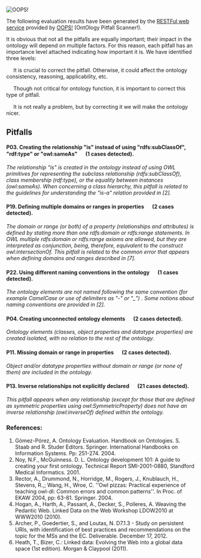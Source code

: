 # 

![OOPS!](http://vocab.linkeddata.es/ontologies/oops/logomini.png)

The following evaluation results have been generated by the [RESTFul web service](http://oops-ws.oeg-upm.net/) provided by [OOPS!](http://oops.linkeddata.es/) (OntOlogy Pitfall Scanner!).

It is obvious that not all the pitfalls are equally important; their impact in the ontology will depend on multiple factors. For this reason, each pitfall has an importance level attached indicating how important it is. We have identified three levels:


<img src="https://raw.githubusercontent.com/OnToology/oops-report/master/sample/critical.png" height="15px"> It is crucial to correct the pitfall. Otherwise, it could affect the ontology consistency, reasoning, applicability, etc.

<img src="https://raw.githubusercontent.com/OnToology/oops-report/master/sample/important.png" height="15px"> Though not critical for ontology function, it is important to correct this type of pitfall.

<img src="https://raw.githubusercontent.com/OnToology/oops-report/master/sample/minor.png" height="15px"> It is not really a problem, but by correcting it we will make the ontology nicer.



## Pitfalls



#### P03. Creating the relationship &quot;is&quot; instead of using &quot;rdfs:subClassOf&quot;, &quot;rdf:type&quot; or &quot;owl:sameAs&quot; <img src="https://raw.githubusercontent.com/OnToology/oops-report/master/sample/critical.png" height="15px"> (1 cases detected).
*The relationship &quot;is&quot; is created in the ontology instead of using OWL primitives for representing the subclass relationship (rdfs:subClassOf), class membership (rdf:type), or the equality between instances (owl:sameAs). When concerning a class hierarchy, this pitfall is related to the guidelines for understanding the &quot;is-a&quot; relation provided in [2].*

    

#### P19. Defining multiple domains or ranges in properties <img src="https://raw.githubusercontent.com/OnToology/oops-report/master/sample/critical.png" height="15px"> (2 cases detected).
*The domain or range (or both) of a property (relationships and attributes) is defined by stating more than one rdfs:domain or rdfs:range statements. In OWL multiple rdfs:domain or rdfs:range axioms are allowed, but they are interpreted as conjunction, being, therefore, equivalent to the construct owl:intersectionOf. This pitfall is related to the common error that appears when defining domains and ranges described in [7].*

    

#### P22. Using different naming conventions in the ontology <img src="https://raw.githubusercontent.com/OnToology/oops-report/master/sample/minor.png" height="15px"> (1 cases detected).
*The ontology elements are not named following the same convention (for example CamelCase or use of delimiters as &quot;-&quot; or &quot;_&quot;) . Some notions about naming conventions are provided in [2].*

    

#### P04. Creating unconnected ontology elements <img src="https://raw.githubusercontent.com/OnToology/oops-report/master/sample/minor.png" height="15px"> (2 cases detected).
*Ontology elements (classes, object properties and datatype properties) are created isolated, with no relation to the rest of the ontology.*

    

#### P11. Missing domain or range in properties <img src="https://raw.githubusercontent.com/OnToology/oops-report/master/sample/important.png" height="15px"> (2 cases detected).
*Object and/or datatype properties without domain or range (or none of them) are included in the ontology.*

    

#### P13. Inverse relationships not explicitly declared <img src="https://raw.githubusercontent.com/OnToology/oops-report/master/sample/minor.png" height="15px"> (21 cases detected).
*This pitfall appears when any relationship (except for those that are defined as symmetric properties using owl:SymmetricProperty) does not have an inverse relationship (owl:inverseOf) defined within the ontology.*

    




### References:
1. Gómez-Pórez, A. Ontology Evaluation. Handbook on Ontologies. S. Staab and R. Studer Editors. Springer. International Handbooks on Information Systems. Pp: 251-274. 2004.
2. Noy, N.F., McGuinness. D. L. Ontology development 101: A guide to creating your first ontology. Technical Report SMI-2001-0880, Standford Medical Informatics. 2001.
3. Rector, A., Drummond, N., Horridge, M., Rogers, J., Knublauch, H., Stevens, R.,; Wang, H., Wroe, C. ''Owl pizzas: Practical experience of teaching owl-dl: Common errors and common patterns''. In Proc. of EKAW 2004, pp: 63-81. Springer. 2004.
4. Hogan, A., Harth, A., Passant, A., Decker, S., Polleres, A. Weaving the Pedantic Web. Linked Data on the Web Workshop LDOW2010 at WWW2010 (2010).
5. Archer, P., Goedertier, S., and Loutas, N. D7.1.3 - Study on persistent URIs, with identification of best practices and recommendations on the topic for the MSs and the EC. Deliverable. December 17, 2012.
6. Heath, T., Bizer, C.: Linked data: Evolving the Web into a global data space (1st edition). Morgan & Claypool (2011).

